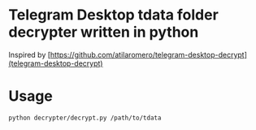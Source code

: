 # Telegram Desktop tdata folder decrypter written in python
Inspired by [https://github.com/atilaromero/telegram-desktop-decrypt](telegram-desktop-decrypt)

# Usage
```bash
python decrypter/decrypt.py /path/to/tdata
```